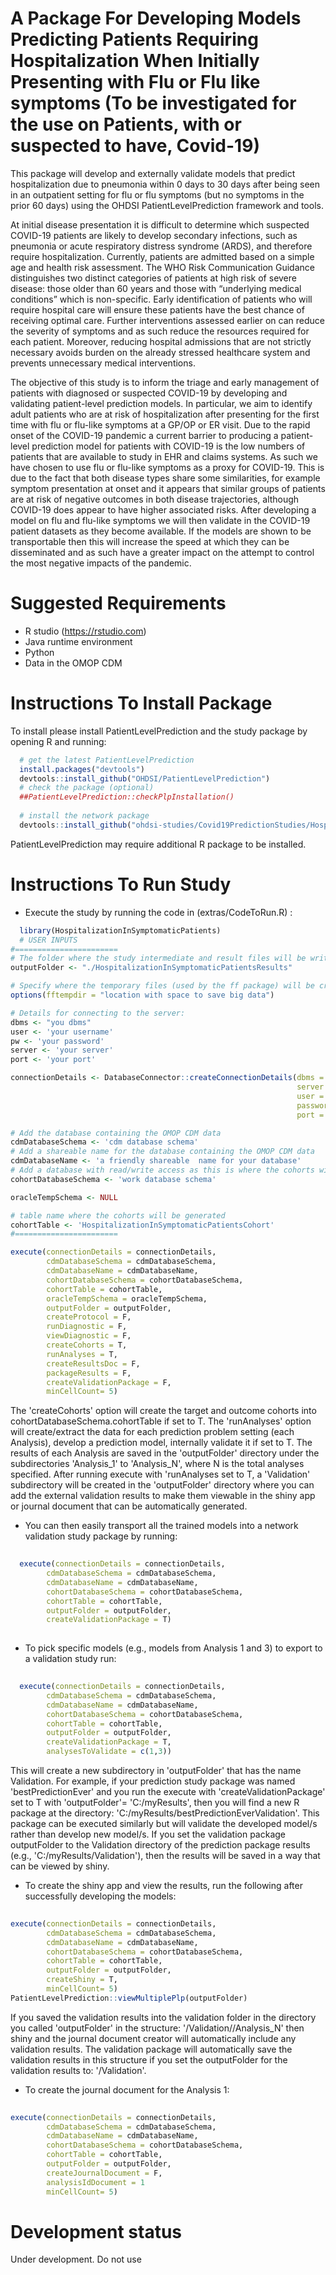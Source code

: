 A Package For Developing Models Predicting Patients Requiring Hospitalization When Initially Presenting with Flu or Flu like symptoms (To be investigated for the use on Patients, with or suspected to have, Covid-19)
========================================================

This package will develop and externally validate models that predict hospitalization due to pneumonia within 0 days to 30 days after being seen in an outpatient setting for flu or flu symptoms (but no symptoms in the prior 60 days) using the OHDSI PatientLevelPrediction framework and tools.

At initial disease presentation it is difficult to determine which suspected COVID-19 patients are likely to develop secondary infections, such as pneumonia or acute respiratory distress syndrome (ARDS), and therefore require hospitalization. Currently, patients are admitted based on a simple age and health risk assessment. The WHO Risk Communication Guidance distinguishes two distinct categories of patients at high risk of severe disease: those older than 60 years and those with “underlying medical conditions” which is non-specific. Early identification of patients who will require hospital care will ensure these patients have the best chance of receiving optimal care. Further interventions assessed earlier on can reduce the severity of symptoms and as such reduce the resources required for each patient. Moreover, reducing hospital admissions that are not strictly necessary avoids burden on the already stressed healthcare system and prevents unnecessary medical interventions.

The objective of this study is to inform the triage and early management of patients with diagnosed or suspected COVID-19 by developing and validating patient-level prediction models. In particular, we aim to identify adult patients who are at risk of hospitalization after presenting for the first time with flu or flu-like symptoms at a GP/OP or ER visit. Due to the rapid onset of the COVID-19 pandemic a current barrier to producing a patient-level prediction model for patients with COVID-19 is the low numbers of patients that are available to study in EHR and claims systems. As such we have chosen to use flu or flu-like symptoms as a proxy for COVID-19. This is due to the fact that both disease types share some similarities, for example symptom presentation at onset and it appears that similar groups of patients are at risk of negative outcomes in both disease trajectories, although COVID-19 does appear to have higher associated risks. After developing a model on flu and flu-like symptoms we will then validate in the COVID-19 patient datasets as they become available. If the models are shown to be transportable then this will increase the speed at which they can be disseminated and as such have a greater impact on the attempt to control the most negative impacts of the pandemic.


Suggested Requirements
===================
- R studio (https://rstudio.com)
- Java runtime environment
- Python
- Data in the OMOP CDM

Instructions To Install Package
===================

To install please install PatientLevelPrediction and the study package by opening R and running:
```r
  # get the latest PatientLevelPrediction
  install.packages("devtools")
  devtools::install_github("OHDSI/PatientLevelPrediction")
  # check the package (optional)
  ##PatientLevelPrediction::checkPlpInstallation()
  
  # install the network package
  devtools::install_github("ohdsi-studies/Covid19PredictionStudies/HospitalizationInSymptomaticPatients")
```

PatientLevelPrediction may require additional R package to be installed.


Instructions To Run Study
===================
- Execute the study by running the code in (extras/CodeToRun.R) :
```r
  library(HospitalizationInSymptomaticPatients)
  # USER INPUTS
#=======================
# The folder where the study intermediate and result files will be written:
outputFolder <- "./HospitalizationInSymptomaticPatientsResults"

# Specify where the temporary files (used by the ff package) will be created:
options(fftempdir = "location with space to save big data")

# Details for connecting to the server:
dbms <- "you dbms"
user <- 'your username'
pw <- 'your password'
server <- 'your server'
port <- 'your port'

connectionDetails <- DatabaseConnector::createConnectionDetails(dbms = dbms,
                                                                server = server,
                                                                user = user,
                                                                password = pw,
                                                                port = port)

# Add the database containing the OMOP CDM data
cdmDatabaseSchema <- 'cdm database schema'
# Add a shareable name for the database containing the OMOP CDM data
cdmDatabaseName <- 'a friendly shareable  name for your database'
# Add a database with read/write access as this is where the cohorts will be generated
cohortDatabaseSchema <- 'work database schema'

oracleTempSchema <- NULL

# table name where the cohorts will be generated
cohortTable <- 'HospitalizationInSymptomaticPatientsCohort'
#=======================

execute(connectionDetails = connectionDetails,
        cdmDatabaseSchema = cdmDatabaseSchema,
		cdmDatabaseName = cdmDatabaseName,
        cohortDatabaseSchema = cohortDatabaseSchema,
        cohortTable = cohortTable,
        oracleTempSchema = oracleTempSchema,
        outputFolder = outputFolder,
        createProtocol = F,
        runDiagnostic = F,
        viewDiagnostic = F,
        createCohorts = T,
        runAnalyses = T,
        createResultsDoc = F,
        packageResults = F,
        createValidationPackage = F,
        minCellCount= 5)
```

The 'createCohorts' option will create the target and outcome cohorts into cohortDatabaseSchema.cohortTable if set to T.  The 'runAnalyses' option will create/extract the data for each prediction problem setting (each Analysis), develop a prediction model, internally validate it if set to T.  The results of each Analysis are saved in the 'outputFolder' directory under the subdirectories 'Analysis_1' to 'Analysis_N', where N is the total analyses specified.  After running execute with 'runAnalyses set to T, a 'Validation' subdirectory will be created in the 'outputFolder' directory where you can add the external validation results to make them viewable in the shiny app or journal document that can be automatically generated.


- You can then easily transport all the trained models into a network validation study package by running:
```r
  
  execute(connectionDetails = connectionDetails,
        cdmDatabaseSchema = cdmDatabaseSchema,
		cdmDatabaseName = cdmDatabaseName,
        cohortDatabaseSchema = cohortDatabaseSchema,
        cohortTable = cohortTable,
        outputFolder = outputFolder,
        createValidationPackage = T)
  

```

- To pick specific models (e.g., models from Analysis 1 and 3) to export to a validation study run:
```r
  
  execute(connectionDetails = connectionDetails,
        cdmDatabaseSchema = cdmDatabaseSchema,
		cdmDatabaseName = cdmDatabaseName,
        cohortDatabaseSchema = cohortDatabaseSchema,
        cohortTable = cohortTable,
        outputFolder = outputFolder,
        createValidationPackage = T, 
        analysesToValidate = c(1,3))
```  
This will create a new subdirectory in 'outputFolder' that has the name <yourPredictionStudy>Validation.  For example, if your prediction study package was named 'bestPredictionEver' and you run the execute with 'createValidationPackage' set to T with 'outputFolder'= 'C:/myResults', then you will find a new R package at the directory: 'C:/myResults/bestPredictionEverValidation'.  This package can be executed similarly but will validate the developed model/s rather than develop new model/s.  If you set the validation package outputFolder to the Validation directory of the prediction package results (e.g., 'C:/myResults/Validation'), then the results will be saved in a way that can be viewed by shiny.


- To create the shiny app and view the results, run the following after successfully developing the models:
```r
  
execute(connectionDetails = connectionDetails,
        cdmDatabaseSchema = cdmDatabaseSchema,
		cdmDatabaseName = cdmDatabaseName,
        cohortDatabaseSchema = cohortDatabaseSchema,
        cohortTable = cohortTable,
        outputFolder = outputFolder,
        createShiny = T,
        minCellCount= 5)
PatientLevelPrediction::viewMultiplePlp(outputFolder)

```

If you saved the validation results into the validation folder in the directory you called 'outputFolder' in the structure: '<outputFolder>/Validation/<newDatabaseName>/Analysis_N' then shiny and the journal document creator will automatically include any validation results.  The validation package will automatically save the validation results in this structure if you set the outputFolder for the validation results to: '<outputFolder>/Validation'.

- To create the journal document for the Analysis 1:
```r
  
execute(connectionDetails = connectionDetails,
        cdmDatabaseSchema = cdmDatabaseSchema,
		cdmDatabaseName = cdmDatabaseName,
        cohortDatabaseSchema = cohortDatabaseSchema,
        cohortTable = cohortTable,
        outputFolder = outputFolder,
        createJournalDocument = F,
        analysisIdDocument = 1
        minCellCount= 5)

```


# Development status
Under development. Do not use
